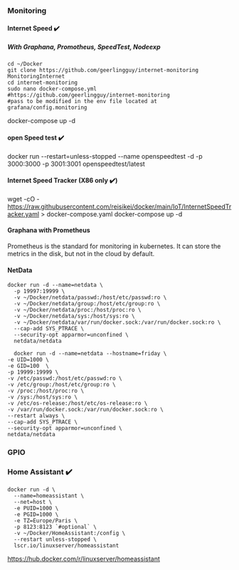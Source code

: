 ### Monitoring

#### Internet Speed :heavy_check_mark:
##### With Graphana, Promotheus,  SpeedTest, Nodeexp

```
cd ~/Docker
git clone https://github.com/geerlingguy/internet-monitoring MonitoringInternet
cd internet-monitoring
sudo nano docker-compose.yml
#https://github.com/geerlingguy/internet-monitoring
#pass to be modified in the env file located at grafana/config.monitoring
```
docker-compose up -d

#### open Speed test :heavy_check_mark:
docker run --restart=unless-stopped --name openspeedtest -d -p 3000:3000 -p 3001:3001 openspeedtest/latest

#### Internet Speed Tracker (X86 only :heavy_check_mark:)

wget -cO - https://raw.githubusercontent.com/reisikei/docker/main/IoT/InternetSpeedTracker.yaml > docker-compose.yaml
docker-compose up -d

#### Graphana with Prometheus

Prometheus is the standard for monitoring in kubernetes.
It can store the metrics in the disk, but not in the cloud by default.

#### NetData

```
docker run -d --name=netdata \
  -p 19997:19999 \
  -v ~/Docker/netdata/passwd:/host/etc/passwd:ro \
  -v ~/Docker/netdata/group:/host/etc/group:ro \
  -v ~/Docker/netdata/proc:/host/proc:ro \
  -v ~/Docker/netdata/sys:/host/sys:ro \
  -v ~/Docker/netdata/var/run/docker.sock:/var/run/docker.sock:ro \
  --cap-add SYS_PTRACE \
  --security-opt apparmor=unconfined \
  netdata/netdata
  
  docker run -d --name=netdata --hostname=friday \
-e UID=1000 \
-e GID=100  \
-p 19999:19999 \
-v /etc/passwd:/host/etc/passwd:ro \
-v /etc/group:/host/etc/group:ro \
-v /proc:/host/proc:ro \
-v /sys:/host/sys:ro \
-v /etc/os-release:/host/etc/os-release:ro \
-v /var/run/docker.sock:/var/run/docker.sock:ro \
--restart always \
--cap-add SYS_PTRACE \
--security-opt apparmor=unconfined \
netdata/netdata
```

### GPIO

### Home Assistant :heavy_check_mark:

```
docker run -d \
  --name=homeassistant \
  --net=host \
  -e PUID=1000 \
  -e PGID=1000 \
  -e TZ=Europe/Paris \
  -p 8123:8123 `#optional` \
  -v ~/Docker/HomeAssistant:/config \
  --restart unless-stopped \
  lscr.io/linuxserver/homeassistant
```
https://hub.docker.com/r/linuxserver/homeassistant
